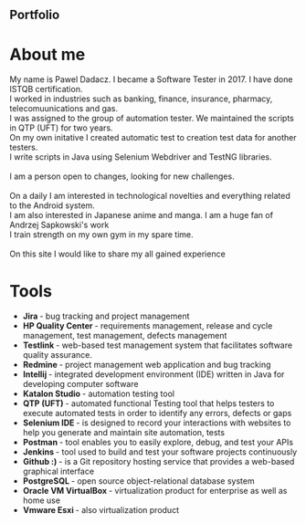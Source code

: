 <html>
<h2> Portfolio </h2>

<h1>About me</h1>
My name is Pawel Dadacz. I became a Software Tester in 2017. I have done ISTQB certification.<br>
I worked in industries such as banking, finance, insurance, pharmacy, telecomuunications and gas.<br>
I was assigned to the group of automation tester. We maintained the scripts in QTP (UFT) for two years.<br>
On my own initative I created automatic test to creation test data for another testers. <br>
I write scripts in Java using Selenium Webdriver and TestNG libraries.<br><br>
I am a person open to changes, looking for new challenges.<br><br>
On a daily I am interested in technological novelties and everything related to the Android system.<br>
I am also interested in Japanese anime and manga. I am a huge fan of Andrzej Sapkowski's work <br>
I train strength on my own gym in my spare time.<br><br>
On this site I would like to share my all gained experience
  
<h1>Tools</h1>
<ul>  
<li><b>Jira </b>- bug tracking and project management </li>
<li><b>HP Quality Center </b>-  requirements management, release and cycle management, test management, defects management</li>
<li><b>Testlink </b>- web-based test management system that facilitates software quality assurance.</li>
<li><b>Redmine </b>- project management web application and bug tracking</li>
<li><b>Intellij </b>-  integrated development environment (IDE) written in Java for developing computer software</li>
<li><b>Katalon Studio </b>-  automation testing tool</li>
<li><b>QTP (UFT) </b>- automated functional Testing tool that helps testers to execute automated tests in order to identify any errors, defects or gaps</li>
<li><b>Selenium IDE </b>-  is designed to record your interactions with websites to help you generate and maintain site automation, tests</li>
<li><b>Postman </b>- tool enables you to easily explore, debug, and test your APIs</li>
<li><b>Jenkins </b>- tool used to build and test your software projects continuously</li>
<li><b>Github :) </b>- is a Git repository hosting service that provides a web-based graphical interface</li>
<li><b>PostgreSQL </b>-  open source object-relational database system</li>
<li><b>Oracle VM VirtualBox </b>- virtualization product for enterprise as well as home use</li>
<li><b>Vmware Esxi </b>- also virtualization product</li>
</ul>
  
</html>
